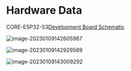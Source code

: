 # Hardware Data

CORE-ESP32-S3[Development Board Schematic](https://cdn.openluat-luatcommunity.openluat.com/attachment/20230109154409669_Sch_core-esp32s3_v0.2.pdf)

![image-20230109142605987](https://openluat-luatcommunity.oss-cn-hangzhou.aliyuncs.com/images/image-20230109142605987.png)

![image-20230109142929589](https://openluat-luatcommunity.oss-cn-hangzhou.aliyuncs.com/images/image-20230109142929589.png)

![image-20230109143009292](https://openluat-luatcommunity.oss-cn-hangzhou.aliyuncs.com/images/image-20230109143009292.png)
